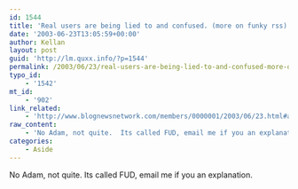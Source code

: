 ```yaml
---
id: 1544
title: 'Real users are being lied to and confused. (more on funky rss)'
date: '2003-06-23T13:05:59+00:00'
author: Kellan
layout: post
guid: 'http://lm.quxx.info/?p=1544'
permalink: /2003/06/23/real-users-are-being-lied-to-and-confused-more-on-funky-rss/
typo_id:
    - '1542'
mt_id:
    - '902'
link_related:
    - 'http://www.blognewsnetwork.com/members/0000001/2003/06/23.html#a3949'
raw_content:
    - 'No Adam, not quite.  Its called FUD, email me if you an explanation.'
categories:
    - Aside
---
```


No Adam, not quite. Its called FUD, email me if you an explanation.